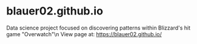 # blauer02.github.io
Data science project focused on discovering patterns within Blizzard's hit game "Overwatch"\n
View page at: https://blauer02.github.io/

